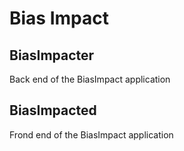 # Bias Impact 

## BiasImpacter

Back end of the BiasImpact application

## BiasImpacted 

Frond end of the BiasImpact application
